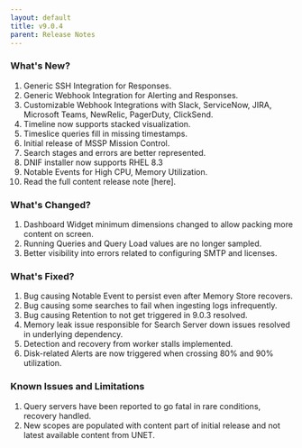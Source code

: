 ```yaml
---
layout: default
title: v9.0.4
parent: Release Notes
---
```


### What's New?
1. Generic SSH Integration for Responses.
2. Generic Webhook Integration for Alerting and Responses.
3. Customizable Webhook Integrations with Slack, ServiceNow, JIRA, Microsoft Teams, NewRelic, PagerDuty, ClickSend.
4. Timeline now supports stacked visualization.
5. Timeslice queries fill in missing timestamps.
6. Initial release of MSSP Mission Control.
7. Search stages and errors are better represented.
8. DNIF installer now supports RHEL 8.3
9. Notable Events for High CPU, Memory Utilization.
10. Read the full content release note [here].

### What's Changed?
1. Dashboard Widget minimum dimensions changed to allow packing more content on screen.
2. Running Queries and Query Load values are no longer sampled.
3. Better visibility into errors related to configuring SMTP and licenses.

### What's Fixed?
1. Bug causing Notable Event to persist even after Memory Store recovers.
2. Bug causing some searches to fail when ingesting logs infrequently.
3. Bug causing Retention to not get triggered in 9.0.3 resolved.
4. Memory leak issue responsible for Search Server down issues resolved in underlying dependency.
5. Detection and recovery from worker stalls implemented.
6. Disk-related Alerts are now triggered when crossing 80% and 90% utilization.

### Known Issues and Limitations
1. Query servers have been reported to go fatal in rare conditions, recovery handled.
2. New scopes are populated with content part of initial release and not latest available content from UNET.
